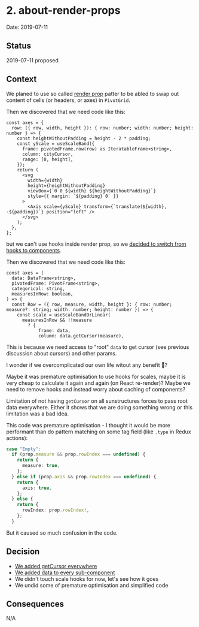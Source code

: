 # 2. about-render-props

Date: 2019-07-11

## Status

2019-07-11 proposed

## Context

We planed to use so called [render prop](https://reactjs.org/docs/render-props.html) patter to be abled to swap out content of cells (or headers, or axes) in `PivotGrid`.

Then we discovered that we need code like this:

```tsx
const axes = {
  row: ({ row, width, height }): { row: number; width: number; height: number } => {
    const heightWithoutPadding = height - 2 * padding;
    const yScale = useScaleBand({
      frame: pivotedFrame.row(row) as IteratableFrame<string>,
      column: cityCursor,
      range: [0, height],
    });
    return (
      <svg
        width={width}
        height={heightWithoutPadding}
        viewBox={`0 0 ${width} ${heightWithoutPadding}`}
        style={{ margin: `${padding} 0` }}
      >
        <Axis scale={yScale} transform={`translate(${width}, -${padding})`} position="left" />
      </svg>
    );
  },
};
```

but we can't use hooks inside render prop, so we [decided to switch from hooks to components](https://github.com/contiamo/operational-visualizations/pull/87).

Then we discovered that we need code like this:

```tsx
const axes = (
  data: DataFrame<string>,
  pivotedFrame: PivotFrame<string>,
  categorical: string,
  measuresInRow: boolean,
) => {
  const Row = ({ row, measure, width, height }: { row: number; measure?: string; width: number; height: number }) => {
    const scale = useScaleBandOrLinear(
      measuresInRow && !!measure
        ? {
            frame: data,
            column: data.getCursor(measure),
```

This is because we need access to "root" `data` to get cursor (see previous discussion about cursors) and other params.

I wonder if we overcomplicated our own life witout any benefit 🤔?

Maybe it was premature optimisation to use hooks for scales, maybe it is very cheap to calculate it again and again (on React re-render)? Maybe we need to remove hooks and instead worry about caching of components?

Limitation of not having `getCursor` on all sunstructures forces to pass root data everywhere. Either it shows that we are doing something wrong or this limitation was a bad idea.

This code was premature optimisation - I thought it would be more performant than do pattern matching on some tag field (like `.type` in Redux actions):

```ts
case "Empty":
  if (prop.measure && prop.rowIndex === undefined) {
    return {
      measure: true,
    };
  } else if (prop.axis && prop.rowIndex === undefined) {
    return {
      axis: true,
    };
  } else {
    return {
      rowIndex: prop.rowIndex!,
    };
  }
```

But it caused so much confusion in the code.

## Decision

- [We added getCursor everywhere](https://github.com/contiamo/operational-visualizations/pull/93)
- [We added data to every sub-component](https://github.com/contiamo/operational-visualizations/pull/96)
- We didn't touch scale hooks for now, let's see how it goes
- We undid some of premature optimisation and simplified code

## Consequences

N/A
